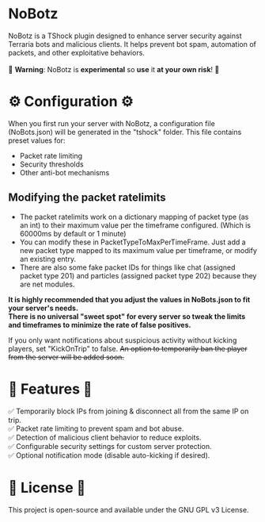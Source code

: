 # NoBotz
 NoBotz is a TShock plugin designed to enhance server security against Terraria bots and malicious clients. It helps prevent bot spam, automation of packets, and other exploitative behaviors. <br><br>
 🚨 **Warning**: NoBotz is **experimental** so **use** it **at your own risk**! 🚨 

 # ⚙️ Configuration ⚙️
 When you first run your server with NoBotz, a configuration file (NoBots.json) will be generated in the "tshock" folder. This file contains preset values for:
  - Packet rate limiting
  - Security thresholds
  - Other anti-bot mechanisms

 ## Modifying the packet ratelimits <br>
 - The packet ratelimits work on a dictionary mapping of packet type (as an int) to their maximum value per the timeframe configured. (Which is 60000ms by default or 1 minute) <br>
 - You can modify these in PacketTypeToMaxPerTimeFrame. Just add a new packet type mapped to its maximum value per timeframe, or modify an existing entry. <br>
 - There are also some fake packet IDs for things like chat (assigned packet type 201) and particles (assigned packet type 202) because they are net modules.
 
 **It is highly recommended that you adjust the values in NoBots.json to fit your server's needs. <br>
 There is no universal "sweet spot" for every server so tweak the limits and timeframes to minimize the rate of false positives.**

 If you only want notifications about suspicious activity without kicking players, set "KickOnTrip" to false. ~~An option to temporarily ban the player from the server will be added soon.~~

 # 🚀 Features 🚀
 ✅ Temporarily block IPs from joining & disconnect all from the same IP on trip. <br>
 ✅ Packet rate limiting to prevent spam and bot abuse. <br>
 ✅ Detection of malicious client behavior to reduce exploits. <br>
 ✅ Configurable security settings for custom server protection. <br>
 ✅ Optional notification mode (disable auto-kicking if desired). <br>

 # 📜 License 📜
 This project is open-source and available under the GNU GPL v3 License.
